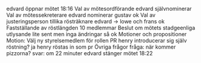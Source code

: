 edvard öppnar mötet 18:16
Val av mötesordförande
edvard självnominerar
Val av mötessekreterare
edvard nominerar gustav
ok
Val av justeringsperson tillika rösträknare
edvard -> lowe och frans
ok
Fastställande av röstlängden
10 medlemmar
Beslut om mötets stadgeenliga utlysande
lite sent men inga ändringar så ok
Motioner och propositioner
Motion: Välj ny styrelsemedlem för rollen PR
henry introducerar sig själv
röstning? ja
henry röstas in som pr
Övriga frågor
fråga: när kommer pizzorna?
svar: om 22 minuter
edvard stänger mötet 18:22
